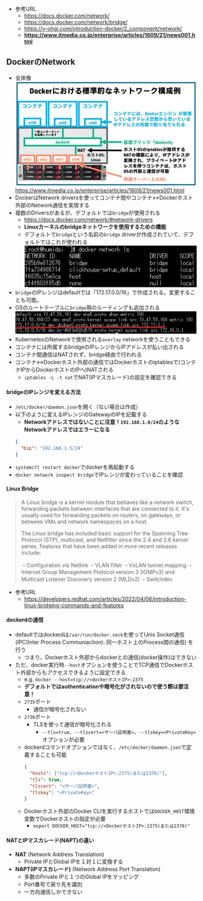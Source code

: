 - 参考URL
  - https://docs.docker.com/network/
  - https://docs.docker.com/network/bridge/
  - https://y-ohgi.com/introduction-docker/2_component/network/
  - **https://www.itmedia.co.jp/enterprise/articles/1609/21/news001.html**

## DockerのNetwork
- 全体像  
  ![](image/docker_network2.jpg)
  https://www.itmedia.co.jp/enterprise/articles/1609/21/news001.html
- DockerはNetwork driversを使ってコンテナ間やコンテナ↔Dockerホスト外部のNetwork通信を実現する
- 複数のDriversがあるが、デフォルトでは`bridge`が使用される
  - https://docs.docker.com/network/#network-drivers
  - **Linuxカーネルのbridgeネットワークを使用するための機能**
  - デフォルトで`bridge`という名前の`bridge` driverが作成されていて、デフォルトではこれが使われる
    ![](image/docker_network.jpg)
- `bridge`のIPレンジはdefaultでは「172.17.0.0/16」で作成される。変更することも可能。
- OSのルートテーブルに`bridge`用のルーティングも追加される
  ![](image/docker_bridge_route_table.jpg)
- KubernetesのNetworkで使用される`overlay` networkを使うこともできる
- コンテナには所属するbridgeのIPレンジからIPアドレスが払い出される
- コンテナ間通信はNATされず、bridge経由で行われる
- コンテナ↔Dockerホスト外部の通信ではDockerホストのiptablesで(コンテナIPからDockerホストのIPへ)NATされる
  - `iptables -L -t nat`でNAT(IPマスカレード)の設定を確認できる

#### bridgeのIPレンジを変える方法
- `/etc/docker/daemon.json`を開く（ない場合は作成）
- 以下のように変えるIPレンジのGatewayのIPを記載する
  - **Networkアドレスではないことに注意！`192.168.1.0/24`のようなNetworkアドレスではエラーになる**
  ~~~json
  {
    "bip": "192.168.1.5/24"
  }
  ~~~
- `systemctl restart docker`でdockerを再起動する
- `docker network inspect bridge`でIPレンジが変わっていることを確認

#### Linux Bridge
> A Linux bridge is a kernel module that behaves like a network switch, forwarding packets between interfaces that are connected to it. It's usually used for forwarding packets on routers, on gateways, or between VMs and network namespaces on a host.
>
> The Linux bridge has included basic support for the Spanning Tree Protocol (STP), multicast, and Netfilter since the 2.4 and 2.6 kernel series. Features that have been added in more recent releases include:
>
>・Configuration via Netlink
>・VLAN filter
>・VxLAN tunnel mapping
>・Internet Group Management Protocol version 3 (IGMPv3) and Multicast Listener Discovery version 2 (MLDv2)
>・Switchdev
- 参考URL
  - https://developers.redhat.com/articles/2022/04/06/introduction-linux-bridging-commands-and-features

#### dockerdの通信
- defaultではdockerdは`/var/run/docker.sock`を使ってUnix Socket通信 (IPC(Inter Process Communiaction): 同一ホスト上のProcess間の通信) を行う
  - つまり、Dockerホスト外部からdockerとの通信(docker操作)はできない
- ただ、docker実行時`--host`オプションを使うことでTCP通信でDockerホスト外部からもアクセスできるように設定できる
  - e.g. `docker --host=tcp://<dockerホストIP>:2375`
  - **デフォルトではauthenticationや暗号化がされないので使う際は要注意！**
  - `2735`ポート
    - 通信が暗号化されない
  - `2736`ポート
    - TLSを使って通信が暗号化される
      - `--tls=true`、`--tlscert=<サーバ証明書>`、`--tlskey=<PrivateKey>`オプションが必要
  - dockerdコマンドオプションではなく、`/etc/docker/daemon.json`で定義することも可能  
    ~~~json
    {
      "hosts": ["tcp://<DockerホストIP>:2375(または2376)"],
      "tls": true,
      "tlscert": "<サーバ証明書>",
      "tlskey": "<PrivateKey>"
    }
    ~~~
  - Dockerホスト外部のDocker CLIを実行するホストでは`DOCKER_HOST`環境変数でDockerホストの指定が必要
    - `export DOCKER_HOST="tcp://<DockerホストIP>:2375(または2376)"`

#### NATとIPマスカレード(NAPT)の違い
- **NAT** (Network Address Translation)
  - Private IPとGlobal IPを１対１に変換する
- **NAPT(IPマスカレード)** (Network Address Port Translation)
  - 多数のPrivate IPと１つのGlobal IPをマッピング
  - Port番号で戻り先を識別
  - 一方向通信しかできない